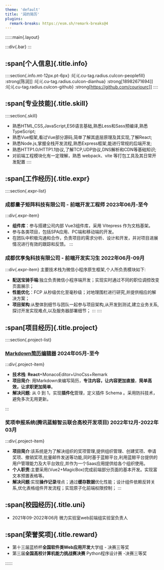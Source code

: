 ```yaml
---
theme: 'default'
title: '润的简历'
plugins:
  remark-breaks: https://esm.sh/remark-breaks@4
---
```


::::::main{.layout}

:::div{.bar}
:::

## :span[个人信息]{.title.info}

::::section{.info.mt-12px.pt-6px}
:li[:i{.cu-tag.radius.cuIcon-peoplefill} :strong[陈润]]
:li[:i{.cu-tag.radius.cuIcon-dianhua} :strong[18982671694]]
:li[:i{.cu-tag.radius.cuIcon-github} :strong[https://github.com/couriourc]]
::::

## :span[专业技能]{.title.skill}

::::section{.skill}

- 熟悉HTML,CSS,JavaScript,ES6语言基础,熟悉Less和Sass预编译,熟悉TypeScript;
- 熟悉Vue框架,看过Vue部分源码,简单了解其底层原理及其实现,了解React;
- 熟悉Node.js,掌握全栈开发流程,熟悉Express框架,能进行常规的后端开发;
- 熟悉HTTP1.0/HTTP1.1协议,了解TCP,UDP协议,DNS解析和CDN等基础知识;
- 对前端工程模块化有一定理解，熟悉 webpack、vite 等打包工具及其日常开发配置
  ::::

## :span[工作经历]{.title.expr}

::::section{.expr-list}

### 成都量子矩阵科技有限公司 - 前端开发工程师 2023年06月-至今

:::div{.expr-item}

- **组件库**：参与搭建公司内部 Vue3组件库，采用 Vitepress 作为文档基架。
- 参与各类项目，包括SPA应用、PC端和移动端的开发。
- 在团队中积极沟通和合作，负责项目的需求分析、设计和开发，并对项目进展情况进行有效的跟踪和反馈。
  :::

### 成都优享兔科技有限公司 - 前端开发实习生 2022年06月-09月

:::div{.expr-item}
主要技术栈为微信小程序原生框架,个人所负责模块如下:

- **配送宝骑手端**:独立负责微信小程序端开发；实现实时通过不同的职位调控改变页面展示；
- **性能优化**：FCP 从秒级优化至毫秒级；对地理围栏进行研究,并提供相应的解决方案；
- **项目架构**:从整体到细节与团队一起参与项目架构,从开发到测试,建立业务关系,探讨开发实现难点,以及服务器部署细节；
  :::
  ::::

## :span[项目经历]{.title.project}

::::section{.project-list}

### [Markdown简历编辑器](https://couriourc-profile.netlify.app/) 2024年05月-至今

:::div{.project-item}

- **技术栈**: **React**+MonacoEditor+UnoCss+Remark
- **项目简介**: 用Markdown来编写简历，**专注内容，让内容更加直接**，**简单高效，让求职更加简单**。
- **解决问题**: 从 0 到 1，实现**插件化**管理，定义插件 Schema 。采用防抖技术，避免多次无用更新。

:::

### 奖项申报系统(**腾讯蓝鲸智云联合高校开发项目**) 2022年12月-2022年03月

:::div{.project-item}

- **项目简介**:该系统是为了解决组织的奖项管理,提供组织管理、创建奖项、申请奖项、撤销奖项,批量邮件发送等功能,同时基于蓝鲸平台,利用蓝鲸平台提供的用户管理能力及大平台效应,并作为一个Saas应用提供给各个组织使用。
- **个人职责**:主要采用(Vue2+MagicBox)完成前端部分页面的基本开发。实现富文本预置表格等。
- **解决问题**:实现**操作记录**埋点；通过**缓存数据**优化性能；设计组件依赖反转关系,优化表格组件开发流程；实现原子化前端权限控制；
  :::

## :span[校园经历]{.title.uni}

- 2021年09-2022年06月 微力实验室web前端组实验室负责人

## :span[荣誉奖项]{.title.reward}

- 第十三届蓝桥杯**全国软件类Web应用开发**大学组 - 决赛三等奖
- 第三届**全国高校计算机能力挑战赛决赛** Python程序设计赛 -决赛三等奖

::::::
